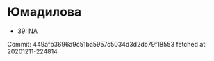 # Юмадилова
- [39: NA](39.md)

Commit: 449afb3696a9c51ba5957c5034d3d2dc79f18553
 fetched at: 20201211-224814

